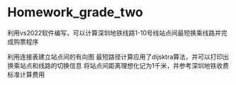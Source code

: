 # Homework_grade_two
利用vs2022软件编写，可以计算深圳地铁线路1-10号线站点间最短换乘线路并完成购票程序

利用连接表建立站点间的有向图
最短路径计算应用了dijsktra算法，并可以打印出换乘站点和线路的切换信息
将站点间距离理想化记为1千米，并参考深圳地铁收费标准计算费用

